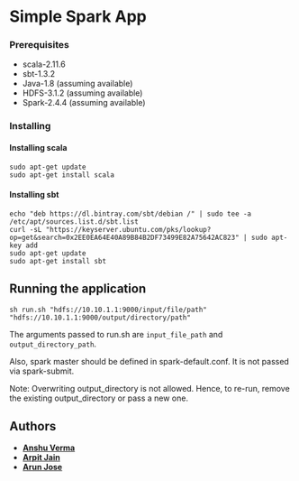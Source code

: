 # Simple Spark App

### Prerequisites

* scala-2.11.6
* sbt-1.3.2
* Java-1.8 (assuming available)
* HDFS-3.1.2 (assuming available)
* Spark-2.4.4 (assuming available)

### Installing

#### Installing scala
```
sudo apt-get update
sudo apt-get install scala
```

#### Installing sbt
```
echo "deb https://dl.bintray.com/sbt/debian /" | sudo tee -a /etc/apt/sources.list.d/sbt.list
curl -sL "https://keyserver.ubuntu.com/pks/lookup?op=get&search=0x2EE0EA64E40A89B84B2DF73499E82A75642AC823" | sudo apt-key add
sudo apt-get update
sudo apt-get install sbt
```

## Running the application

```sh run.sh "hdfs://10.10.1.1:9000/input/file/path" "hdfs://10.10.1.1:9000/output/directory/path"```

The arguments passed to run.sh are `input_file_path` and `output_directory_path`.

Also, spark master should be defined in spark-default.conf. It is not passed via spark-submit.

Note: Overwriting output_directory is not allowed. Hence, to re-run, remove the existing output_directory or pass a new one.

## Authors

* **[Anshu Verma](https://github.com/anshuv99)**
* **[Arpit Jain](https://github.com/calvincodes)**
* **[Arun Jose](https://github.com/arun123jose)**
